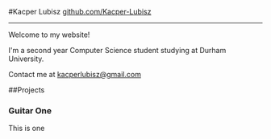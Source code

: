 #Kacper Lubisz
[github.com/Kacper-Lubisz](https://github.com/Kacper-Lubisz)

----------

Welcome to my website!

I'm a second year Computer Science student studying at Durham University.

Contact me at kacperlubisz@gmail.com

##Projects

### Guitar One
This is one
